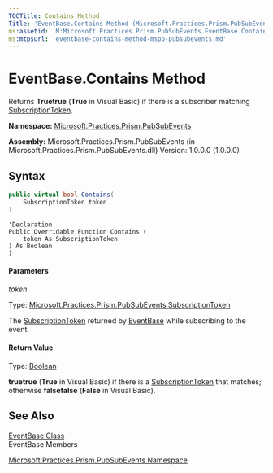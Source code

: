 ```yaml
---
TOCTitle: Contains Method
Title: 'EventBase.Contains Method (Microsoft.Practices.Prism.PubSubEvents)'
ms:assetid: 'M:Microsoft.Practices.Prism.PubSubEvents.EventBase.Contains(Microsoft.Practices.Prism.PubSubEvents.SubscriptionToken)'
ms:mtpsurl: 'eventbase-contains-method-mspp-pubsubevents.md'
---
```


# EventBase.Contains Method

Returns **Truetrue** (**True** in Visual Basic) if there is a subscriber matching [SubscriptionToken](/patterns-practices/reference/subscriptiontoken-class-mspp-pubsubevents).

**Namespace:** [Microsoft.Practices.Prism.PubSubEvents](/patterns-practices/reference/mspp-pubsubevents-namespace)

**Assembly:** Microsoft.Practices.Prism.PubSubEvents (in Microsoft.Practices.Prism.PubSubEvents.dll) Version: 1.0.0.0 (1.0.0.0)

## Syntax

```C#
public virtual bool Contains(
	SubscriptionToken token
)
```
```VB
'Declaration
Public Overridable Function Contains ( 
	token As SubscriptionToken
) As Boolean
)
```

#### Parameters

*token*

Type: [Microsoft.Practices.Prism.PubSubEvents.SubscriptionToken](/patterns-practices/reference/subscriptiontoken-class-mspp-pubsubevents)

The [SubscriptionToken](/patterns-practices/reference/subscriptiontoken-class-mspp-pubsubevents) returned by [EventBase](/patterns-practices/reference/eventbase-class-mspp-pubsubevents) while subscribing to the event.

#### Return Value

Type: [Boolean](http://msdn2.microsoft.com/en-us/library/a28wyd50)

**truetrue** (**True** in Visual Basic) if there is a [SubscriptionToken](/patterns-practices/reference/subscriptiontoken-class-mspp-pubsubevents) that matches; otherwise **falsefalse** (**False** in Visual Basic).

## See Also

[EventBase Class](/patterns-practices/reference/eventbase-class-mspp-pubsubevents)<br/>
EventBase Members

[Microsoft.Practices.Prism.PubSubEvents Namespace](/patterns-practices/reference/mspp-pubsubevents-namespace)<br/>
